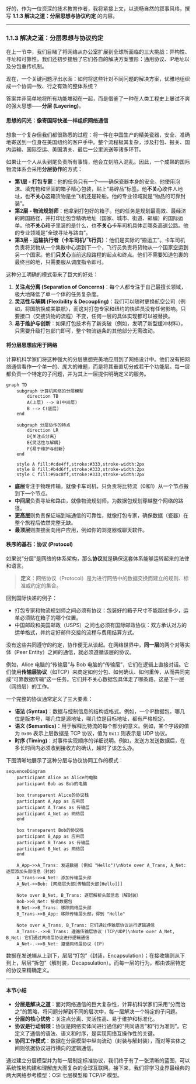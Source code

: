 好的，作为一位资深的技术教育作者，我将紧接上文，以流畅自然的叙事风格，撰写 **1.1.3 解决之道：分层思想与协议约定** 的内容。

---

### 1.1.3 解决之道：分层思想与协议约定

在上一节中，我们目睹了将网络从办公室扩展到全球所面临的三大挑战：异构性、寻址和可靠性。我们还初步接触了它们各自的解决方案雏形：通用协议、IP地址以及分包重传机制。

现在，一个关键问题浮出水面：如何将这些针对不同问题的解决方案，优雅地组织成一个协调一致、行之有效的整体系统？

答案并非简单地将所有功能堆砌在一起，而是借鉴了一种在人类工程史上屡试不爽的强大思想——**分层 (Layering)**。

#### 思想的闪光：像寄国际快递一样组织网络通信

想象一个复杂但我们都很熟悉的过程：将一件在中国生产的精美瓷器，安全、准确地寄送到一位身在美国纽约的客户手中。整个流程极其复杂，涉及打包、报关、国内运输、国际空运、美国清关、最后一公里派送等诸多环节。

如果让一个人从头到尾负责所有事情，他会立刻陷入混乱。因此，一个成熟的国际物流体系会采用**分层协作**的方式：

*   **第1层 - 打包专家**：他的任务只有一个——确保瓷器本身的安全。他使用泡沫、填充物和坚固的箱子精心包装，贴上“易碎品”标签。他**不关心**收件人地址，也**不关心**这箱货物是坐飞机还是轮船。他的专业领域就是“物品的可靠封装”。
*   **第2层 - 物流规划师**：他拿到打包好的箱子。他的任务是规划最高效、最经济的跨国路径，并打印出包含精确地址（国家、城市、街道、邮编）的国际运单。他**不关心**箱子里装的是什么，也**不关心**卡车司机具体走哪条高速公路。他的专业领域是“全球寻址与路由”。
*   **第3层 - 运输执行者（卡车司机/飞行员）**：他们是实际的“搬运工”。卡车司机负责将货物从一个集散中心运到下一个，飞行员负责将货物从一个国家空运到另一个国家。他们**只关心**当前这段路程的起点和终点。他们不需要知道包裹的最终目的地，只需要服从调度指令即可。

这种分工明确的模式带来了巨大的好处：

1.  **关注点分离 (Separation of Concerns)**：每个人都专注于自己最擅长领域，极大地降低了单一个体的任务复杂度。
2.  **灵活性与解耦 (Flexibility & Decoupling)**：我们可以随时更换航空公司（例如，将国航换成美联航），而这对打包专家和纽约的快递员没有任何影响。只要接口（交接货物的流程）不变，任何一层的具体实现都可以被替换。
3.  **易于维护与创新**：如果打包技术有了新突破（例如，发明了新型缓冲材料），只需要升级打包部门即可，整个物流链条的其他部分无需改动。

#### 将分层思想应用于网络

计算机科学家们将这种强大的分层思想完美地应用到了网络设计中。他们没有把网络通信看作一个单一的、庞大的难题，而是将其垂直切分成若干个功能层。每一层都负责一个特定的子问题，并为其上一层提供明确定义的服务。

```mermaid
graph TD
    subgraph 计算机网络的分层模型
        direction TB
        A(上层) --> B(中间层)
        B --> C(底层)
    end

    subgraph 分层协作的特点
        direction LR
        D{关注点分离}
        E{灵活性与解耦}
        F{易于维护与创新}
    end

    style A fill:#cde4ff,stroke:#333,stroke-width:2px
    style B fill:#b4d6ff,stroke:#333,stroke-width:2px
    style C fill:#9ac8ff,stroke:#333,stroke-width:2px
```

*   **底层**专注于物理传输，就像卡车司机，只负责将比特流（0和1）从一个节点搬到下一个节点。
*   **中间层**负责寻址和路由，就像物流规划师，为数据包规划穿越整个网络的路径。
*   **更高层**则负责保证端到端通信的可靠性，就像打包专家，确保数据（瓷器）在整个旅程后依然完整无缺。
*   **最顶层**则直接面向用户应用，例如你的浏览器或聊天软件。

#### 秩序的基石：协议 (Protocol)

如果说“分层”是网络的体系架构，那么**协议**就是确保这套体系能够运转起来的法律和语言。

> **定义**：网络协议（Protocol）是为进行网络中的数据交换而建立的规则、标准或约定的集合。

回到国际快递的例子：
*   打包专家和物流规划师之间必须有协议：包装好的箱子尺寸不能超过多少，运单必须贴在箱子的哪个位置。
*   中国邮政和美国邮政（USPS）之间也必须有国际邮政协议：双方承认对方的运单格式，并约定好邮件交接的流程与费用结算方式。

没有这些共同遵守的约定，协作便无从谈起。在网络世界中，**同一层**的两个对等实体（Peer Entity）之间的通信，就必须遵循该层的协议。

例如，Alice 电脑的“传输层”与 Bob 电脑的“传输层”，它们在逻辑上直接对话。它们使用**传输层协议**（如TCP）来商定如何分包、如何确认、如何重传，从而共同完成“可靠数据传输”这一任务。它们并不关心数据包具体走了哪条路，这是下一层（网络层）的工作。

一个完整的协议通常定义了三大要素：
*   **语法 (Syntax)**：数据与控制信息的结构或格式。例如，一个IP数据包，哪几位是版本号，哪几位是源地址，哪几位是目标地址，都有严格规定。
*   **语义 (Semantics)**：用于解释比特流的每个部分的意义。例如，某个字段的值为 `0x06` 表示上层数据是 TCP 协议，值为 `0x11` 则表示是 UDP 协议。
*   **时序 (Timing)**：对事件实现顺序的详细说明。例如，发送方发送数据后，在多长时间内必须收到接收方的确认，超时了该怎么办。

下图清晰地展示了这种分层与协议协同工作的模式：

```mermaid
sequenceDiagram
    participant Alice as Alice的电脑
    participant Bob as Bob的电脑

    box transparent Alice的协议栈
    participant A_App as 应用层
    participant A_Trans as 传输层
    participant A_Net as 网络层
    end

    box transparent Bob的协议栈
    participant B_App as 应用层
    participant B_Trans as 传输层
    participant B_Net as 网络层
    end

    A_App->>A_Trans: 发送数据 (例如 "Hello")\nNote over A_Trans, A_Net: 逐层添加头部信息（封装）
    A_Trans->>A_Net: 添加传输层头部
    A_Net->>Bob: [网络层头部[传输层头部[Hello]]]

    Note over B_Net, B_Trans: 逐层解析头部信息（解封装）
    Bob->>B_Net: 接收数据包
    B_Net->>B_Trans: 移除网络层头部
    B_Trans->>B_App: 移除传输层头部，得到 "Hello"

    Note over A_Trans, B_Trans: 它们通过传输层协议进行逻辑通信
    A_Trans-.->>B_Trans: 遵循传输层协议 (TCP/UDP)\nNote over A_Net, B_Net: 它们通过网络层协议进行逻辑通信
    A_Net-.->>B_Net: 遵循网络层协议 (IP)
```
数据在发送端从上到下，层层“打包”（封装，Encapsulation）；在接收端则从下到上，层层“拆包”（解封装，Decapsulation）。而每一层的行为，都由该层特定的协议来精确定义。

---

#### 本节小结

*   **分层是解决之道**：面对网络通信的巨大复杂性，计算机科学家们采用“分而治之”的策略，将问题分解到不同的层次中，每一层解决一个特定的子问题。
*   **分层的核心优势**：关注点分离、灵活性高、易于维护和标准化。
*   **协议是行动纲领**：协议是网络实体间进行通信的“共同语言”和“行为准则”。它定义了通信的语法、语义和时序，是实现网络互操作性的关键。
*   **协同工作模式**：数据在分层模型中纵向流动（封装与解封装），而对等实体之间则依据协议进行横向的逻辑通信。

通过建立分层模型并为每一层制定标准协议，我们终于有了一张清晰的蓝图，可以系统性地构建和理解庞大而复杂的全球互联网。接下来，我们将学习业界最经典的两大网络参考模型：OSI 七层模型和 TCP/IP 模型。